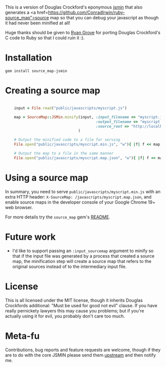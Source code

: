 This is a version of Douglas Crockford's eponymous <a href="http://www.crockford.com/javascript/jsmin.html">jsmin</a> that also generates a <a href=https://github.com/ConradIrwin/ruby-source_map">source map</a> so that you can debug your javascript as though it had never been minified at all!

Huge thanks should be given to <a href="https://github.com/rgrove">Ryan Grove</a> for porting Douglas Crockford's C code to Ruby so that I could ruin it :).

Installation
============

    gem install source_map-jsmin


Creating a source map
=====================

```ruby

    input = File.read("public/javascripts/myscript.js")

    map = SourceMap::JSMin.minify(input, :input_filename => "myscript.js",
                                         :output_filename => "myscript.min.js",
                                         :source_root => "http://localhost:3000/javascripts/"
                                 )

    # Output the minified code to a file for serving
    File.open("public/javascripts/myscript.min.js", "w"){ |f| f << map.generated_output }

    # Output the map to a file in the same manner
    File.open("public/javascripts/myscript.map.json", "w"){ |f| f << map.to_s }

```


Using a source map
==================

In summary, you need to serve `public/javascripts/myscript.min.js` with an extra HTTP
header: `X-SourceMap: /javascripts/myscript.map.json`, and enable source maps in the
developer console of your Google Chrome 19+ web browser.

For more details try the `source_map` gem's <a href="https://github.com/ConradIrwin/ruby-source_map">README</a>.

Future work
===========

* I'd like to support passing an `:input_sourcemap` argument to minify so that if the
  input file was generated by a process that created a source map, the minification step
  will create a source map that refers to the original sources instead of to the
  intermediary input file.


License
=======

This is all licensed under the MIT license, though it inherits Douglas Crockfords
additional: "Must be used for good not evil" clause. If you have really pernickety lawyers
this may cause you problems; but if you're actually using it for evil, you probably don't
care too much.


Meta-fu
=======

Contributions, bug reports and feature requests are welcome, though if they are to do with
the core JSMIN please send them <a href="https://github.com/rgrove/jsmin">upstream</a> and
then notify me.
